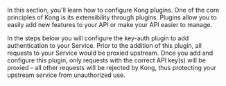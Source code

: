 In this section, you'll learn how to configure Kong plugins. One of the core principles of Kong is its extensibility through plugins. Plugins allow you to easily add new features to your API or make your API easier to manage.

In the steps below you will configure the key-auth plugin to add authentication to your Service. Prior to the addition of this plugin, all requests to your Service would be proxied upstream. Once you add and configure this plugin, only requests with the correct API key(s) will be proxied - all other requests will be rejected by Kong, thus protecting your upstream service from unauthorized use.